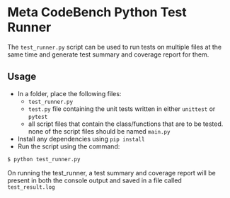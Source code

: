 # Meta CodeBench Python Test Runner

The `test_runner.py` script can be used to run tests on multiple files at the same time and generate test summary and coverage report for them.

## Usage

- In a folder, place the following files:
  - `test_runner.py`
  - `test.py` file containing the unit tests written in either `unittest` or `pytest`
  - all script files that contain the class/functions that are to be tested. none of the script files should be named `main.py`
- Install any dependencies using `pip install`
- Run the script using the command:
```sh
$ python test_runner.py
```

On running the test_runner, a test summary and coverage report will be present in both the console output and saved in a file called `test_result.log`
